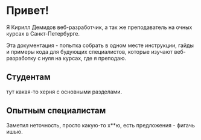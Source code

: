 # Привет!

Я Кирилл Демидов веб-разработчик, а так же преподаватель на очных курсах в Санкт-Петербурге.

Эта документация - попытка собрать в одном месте инструкции, гайды и примеры кода для будующих специалистов, которые изучают веб-разработку с нуля на курсах, где я преподаю.


## Студентам

тут какая-то херня с основными разделами.


## Опытным специалистам

Заметил неточность, просто какую-то х**ю, есть предложения - фигачь ишью.
